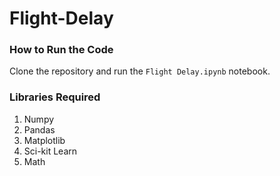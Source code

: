 # Flight-Delay

### How to Run the Code
Clone the repository and run the `Flight Delay.ipynb` notebook. 

### Libraries Required
1. Numpy
2. Pandas
3. Matplotlib
4. Sci-kit Learn
5. Math
